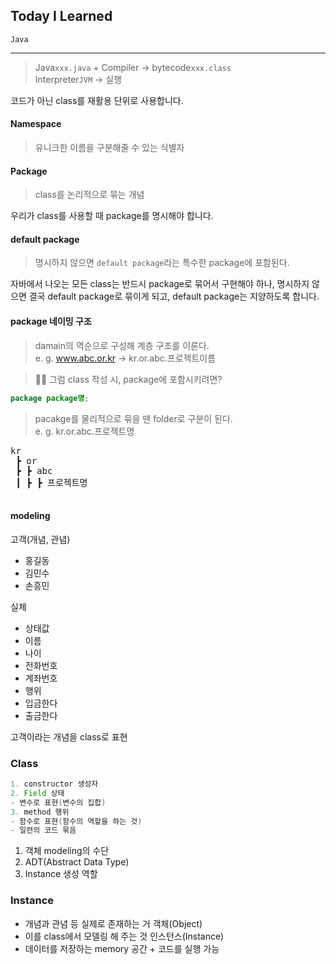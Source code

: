 ## Today I Learned

<code>Java</code>

---

> Java<code>xxx.java</code> + Compiler → bytecode<code>xxx.class</code><br>
> Interpreter<code>JVM</code> → 실행

코드가 아닌 class를 재활용 단위로 사용합니다.

#### Namespace
> 유니크한 이름을 구분해줄 수 있는 식별자

#### Package
> class를 논리적으로 묶는 개념

우리가 class를 사용할 때 package를 명시해야 합니다.

#### default package
> 명시하지 않으면 <code>default package</code>라는 특수한 package에 포함된다.

자바에서 나오는 모든 class는 반드시 package로 묶어서 구현해야 하나, 명시하지 않으면 결국 default package로 묶이게 되고, default package는 지양하도록 합니다.

#### package 네이밍 구조
> damain의 역순으로 구성해 계층 구조를 이룬다.<br>
> e. g. www.abc.or.kr → kr.or.abc.프로젝트이름

> 🙋‍♂️ 그럼 class 작성 시, package에 포함시키려면?
```java
package package명;
```

> pacakge를 물리적으로 묶을 땐 folder로 구분이 된다.<br>
> e. g. kr.or.abc.프로젝트명
<pre>
kr
 ┣ or
 ┣ ┣ abc
 ┃ ┣ ┣ 프로젝트명
 </pre>

#### modeling

고객(개념, 관념)
- 홍길동
- 김민수
- 손흥민

실체
- 상태값
 - 이름
 - 나이
 - 전화번호
 - 계좌번호
- 행위
 - 입금한다
 - 출금한다

고객이라는 개념을 class로 표현

### Class
```java
1. constructor 생성자
2. Field 상태
- 변수로 표현(변수의 집합)
3. method 행위
- 함수로 표현(함수의 역할을 하는 것)
- 일련의 코드 묶음
```

1. 객체 modeling의 수단
2. ADT(Abstract Data Type)
3. Instance 생성 역할

### Instance
- 개념과 관념 등 실제로 존재하는 거 객체(Object)
- 이를 class에서 모델링 해 주는 것 인스턴스(Instance)
- 데이터를 저장하는 memory 공간 + 코드를 실행 가능

